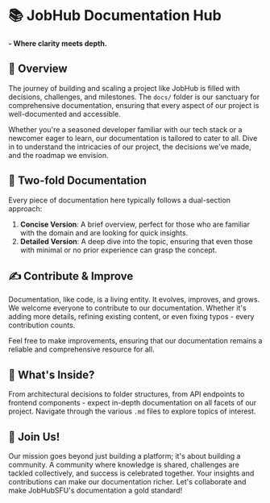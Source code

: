 # 📚 JobHub Documentation Hub 

**- Where clarity meets depth.**

## 🌟 Overview
The journey of building and scaling a project like JobHub is filled with decisions, challenges, and milestones. The `docs/` folder is our sanctuary for comprehensive documentation, ensuring that every aspect of our project is well-documented and accessible.

Whether you're a seasoned developer familiar with our tech stack or a newcomer eager to learn, our documentation is tailored to cater to all. Dive in to understand the intricacies of our project, the decisions we've made, and the roadmap we envision.

## 🚀 Two-fold Documentation
Every piece of documentation here typically follows a dual-section approach:

1. **Concise Version**: A brief overview, perfect for those who are familiar with the domain and are looking for quick insights.
2. **Detailed Version**: A deep dive into the topic, ensuring that even those with minimal or no prior experience can grasp the concept.

## ✍ Contribute & Improve
Documentation, like code, is a living entity. It evolves, improves, and grows. We welcome everyone to contribute to our documentation. Whether it's adding more details, refining existing content, or even fixing typos - every contribution counts.

Feel free to make improvements, ensuring that our documentation remains a reliable and comprehensive resource for all.

## 📖 What's Inside?
From architectural decisions to folder structures, from API endpoints to frontend components - expect in-depth documentation on all facets of our project. Navigate through the various `.md` files to explore topics of interest.

## 🤝 Join Us!
Our mission goes beyond just building a platform; it's about building a community. A community where knowledge is shared, challenges are tackled collectively, and success is celebrated together. Your insights and contributions can make our documentation richer. Let's collaborate and make JobHubSFU's documentation a gold standard!

